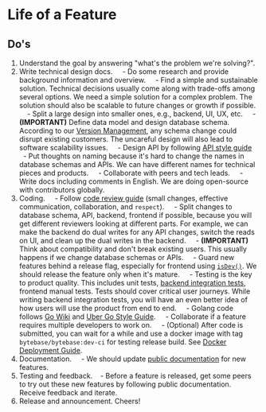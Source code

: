 # Life of a Feature

## Do's

1. Understand the goal by answering "what's the problem we're solving?".
1. Write technical design docs.
    - Do some research and provide background information and overview.
    - Find a simple and sustainable solution. Technical decisions usually come along with trade-offs among several options. We need a simple solution for a complex problem. The solution should also be scalable to future changes or growth if possible.
    - Split a large design into smaller ones, e.g., backend, UI, UX, etc.
    - **(IMPORTANT)** Define data model and design database schema. According to our [Version Management](version-management.md), any schema change could disrupt existing customers. The uncareful design will also lead to software scalability issues.
    - Design API by following [API style guide](https://github.com/bytebase/bytebase/blob/main/docs/api-style-guide.md)
    - Put thoughts on naming because it's hard to change the names in database schemas and APIs. We can have different names for technical pieces and products.
    - Collaborate with peers and tech leads.
    - Write docs including comments in English. We are doing open-source with contributors globally.
2. Coding.
    - Follow [code review guide](code-review-guide.md) (small changes, effective communication, collaboration, and ```respect```).
    - Split changes to database schema, API, backend, frontend if possible, because you will get different reviewers looking at different parts. For example, we can make the backend do dual writes for any API changes, switch the reads on UI, and clean up the dual writes in the backend.
    - **(IMPORTANT)** Think about compatibility and don't break existing users. This usually happens if we change database schemas or APIs.
    - Guard new features behind a release flag, especially for frontend using [`isDev()`](https://github.com/bytebase/bytebase/blob/4fd7ea41a716dbd72c85b0bc02f04fff5e08370f/frontend/src/main.ts#L41). We should release the feature only when it's mature.
    - Testing is the key to product quality. This includes unit tests, [backend integration tests](https://github.com/bytebase/bytebase/tree/main/tests), frontend manual tests. Tests should cover critical user journeys. While writing backend integration tests, you will have an even better idea of how users will use the product from end to end.
    - Golang code follows [Go Wiki](https://github.com/golang/go/wiki/CodeReviewComments) and [Uber Go Style Guide](https://github.com/uber-go/guide/blob/master/style.md).
    - Collaborate if a feature requires multiple developers to work on.
    - (Optional) After code is submitted, you can wait for a while and use a docker image with tag `bytebase/bytebase:dev-ci` for testing release build. See [Docker Deployment Guide](https://docs.bytebase.com/install/docker).
3. Documentation.
    - We should update [public documentation](https://docs.bytebase.com/) for new features.
4. Testing and feedback.
   - Before a feature is released, get some peers to try out these new features by following public documentation. Receive feedback and iterate.
5. Release and announcement. Cheers!
